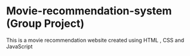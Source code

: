 # Movie-recommendation-system (Group Project)
This is a movie recommendation website created using HTML , CSS and JavaScript
